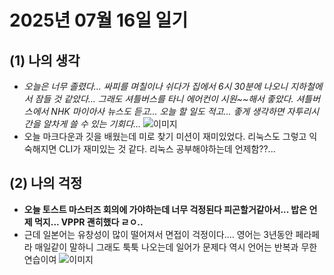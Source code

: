 # 2025년 07월 16일 일기

## (1) 나의 생각
- _오늘은 너무 졸렸다... 싸피를 며칠이나 쉬다가 집에서 6시 30분에 나오니 지하철에서 잠들 것 같았다... 그래도 셔틀버스를 타니 에어컨이 시원~~해서 좋았다. 셔틀버스에서 NHK 마이아사 뉴스도 듣고... 오늘 할 일도 적고... 좋게 생각하면 자투리시간을 알차게 쓸 수 있는 기회다..._
  ![이미지](https://mblogthumb-phinf.pstatic.net/MjAyMzA2MThfMjY3/MDAxNjg3MDY3MTkwODIw.6EWdj8iT9wser76t7t8n8NWeUc4mLCJAXDlje7yYYoMg.8u_DBgV_8syDpMxLEmiQX4oAPfGo8cI0AhfhuwkQ6Wwg.JPEG.banana_list/IMG_9147.JPG?type=w800)
- 오늘 마크다운과 깃을 배웠는데 미로 찾기 미션이 재미있었다. 리눅스도 그렇고 익숙해지면 CLI가 재미있는 것 같다. 리눅스 공부해야하는데 언제함??...

## (2) 나의 걱정
- __오늘 토스트 마스터즈 회의에 가야하는데 너무 걱정된다 피곤할거같아서... 밥은 언제 먹지... VPPR 괜히했다 ㄹㅇ..__
- 근데 일본어는 유창성이 많이 떨어져서 면접이 걱정이다.... 영어는 3년동안 페라페라 매일같이 말하니 그래도 툭툭 나오는데 일어가 문제다 역시 언어는 반복과 무한 연습이여
![이미지](https://cdn.maily.so/eqcujv81prf04ivzrkh7dl28q9uu)
